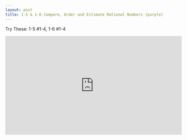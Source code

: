 ```yaml
---
layout: post
title: 1-5 & 1-6 Compare, Order and Estimate Rational Numbers (purple)
---
```

Try These:  1-5 #1-4, 1-6 #1-4
<iframe width="560" height="315" src="https://www.youtube.com/embed/gQCu6vs1Xc0" frameborder="0" allowfullscreen></iframe>
